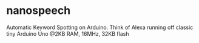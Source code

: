 # nanospeech
Automatic Keyword Spotting on Arduino. Think of Alexa running off classic tiny Arduino Uno @2KB RAM, 16MHz, 32KB flash

